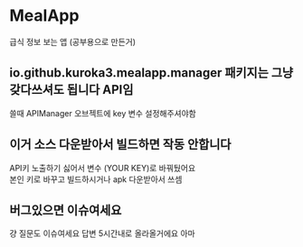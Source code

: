 # MealApp
급식 정보 보는 앱 (공부용으로 만든거)  
  
## io.github.kuroka3.mealapp.manager 패키지는 그냥 갖다쓰셔도 됩니다 API임
쓸때 APIManager 오브젝트에 key 변수 설정해주셔야함  
  
## 이거 소스 다운받아서 빌드하면 작동 안합니다  
API키 노출하기 싫어서 변수 (YOUR KEY)로 바꿔뒀어요  
본인 키로 바꾸고 빌드하시거나 apk 다운받아서 쓰셈

## 버그있으면 이슈여세요
걍 질문도 이슈여세요 답변 5시간내로 올라올거에요 아마
